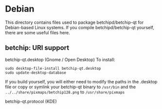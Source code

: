 
Debian
====================
This directory contains files used to package betchipd/betchip-qt
for Debian-based Linux systems. If you compile betchipd/betchip-qt yourself, there are some useful files here.

## betchip: URI support ##


betchip-qt.desktop  (Gnome / Open Desktop)
To install:

	sudo desktop-file-install betchip-qt.desktop
	sudo update-desktop-database

If you build yourself, you will either need to modify the paths in
the .desktop file or copy or symlink your betchip-qt binary to `/usr/bin`
and the `../../share/pixmaps/betchip128.png` to `/usr/share/pixmaps`

betchip-qt.protocol (KDE)

